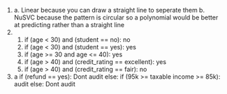 1. 
	a.  Linear because you can draw a straight line to seperate them
	b. NuSVC because the pattern is circular so a polynomial would be better at predicting rather than a straight line
2. 
	1. if (age < 30) and (student == no): no
	2. if (age < 30) and (student == yes): yes
	3. if (age >= 30 and age <= 40): yes
	4. if (age > 40) and (credit_rating == excellent): yes
	5. if (age > 40) and (credit_rating == fair): no
3. a
	if (refund == yes):
		Dont audit
	else:
		if (95k >= taxable income >= 85k):
			audit
		else:
			Dont audit
